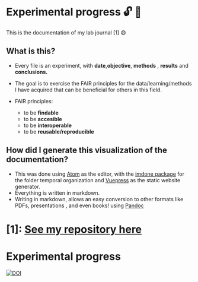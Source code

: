 

# Experimental progress :unlock: :gem:

This is the documentation of my lab journal [1] :smile:

## What is this?

- Every file is an experiment, with **date**,**objective**, **methods** , **results** and **conclusions.**
- The goal is to exercise the FAIR principles for the data/learning/methods I have acquired that can be beneficial for others in this field.

- FAIR principles:
  - to be **findable**
  - to be **accesible**
  - to be **interoperable**
  - to be **reusable/reproducible**

## How did I generate this visualization of the documentation?
- This was done using [Atom](https://atom.io/) as the editor, with the [imdone package](https://atom.io/packages/imdone-atom) for the folder temporal organization  and [Vuepress](https://vuepress.vuejs.org/) as the static website generator.
- Everything is written in markdown.
- Writing in markdown, allows an easy conversion to other formats like PDFs, presentations , and even books! using [Pandoc](https://pandoc.org)

[1]:  [See my repository here](https://github.com/leilaicruz/Experimental_Journal)
=======
# Experimental progress

[![DOI](https://zenodo.org/badge/196390050.svg)](https://zenodo.org/badge/latestdoi/196390050)


